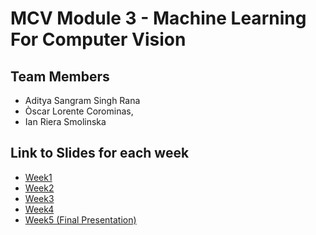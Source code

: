 # MCV Module 3 - Machine Learning For Computer Vision

## Team Members
- Aditya Sangram Singh Rana
- Òscar Lorente Corominas,
- Ian Riera Smolinska

## Link to Slides for each week
- [Week1](https://github.com/adityassrana/MCV-M3-MLCV/blob/main/week1/week1_BoW.ipynb)
- [Week2](https://github.com/adityassrana/MCV-M3-MLCV/blob/main/week2/week2_BoW_T4.ipynb)
- [Week3](https://docs.google.com/presentation/d/1GRrlxDp_QxT_IAb1mgJvjZzoNyA1bxDezZi6L2M6jEY/edit#slide=id.g35f391192_00)
- [Week4](https://docs.google.com/presentation/d/1YhWEt4s9W2j_YF7bFtFJShZqGeL_9COE/edit#slide=id.p2)
- [Week5 (Final Presentation)](https://docs.google.com/presentation/d/1_gNlN7yLuF_k_meqYDFXwZnnLax4BhHQQpkBvpv3UTM/edit#slide=id.g35f391192_00)

